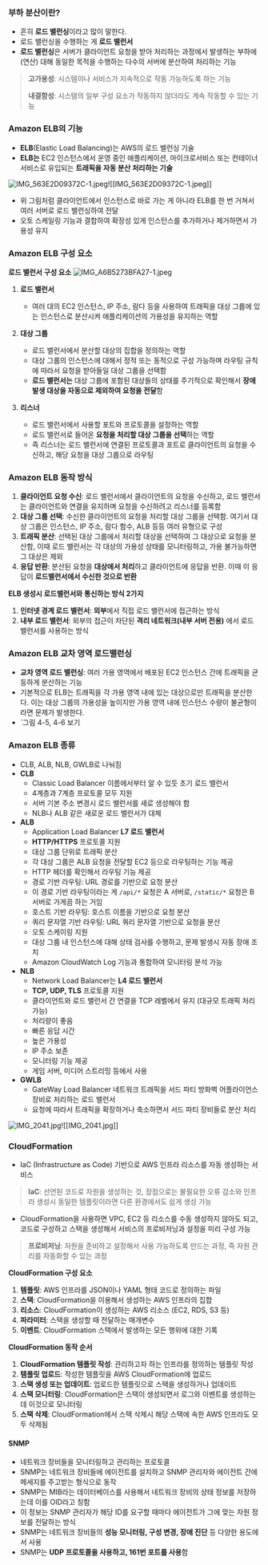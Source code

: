 ### 부하 분산이란?

- 흔히 **로드 밸런싱**이라고 많이 말한다.
- 로드 밸런싱을 수행하는 게 **로드 밸런서**
- **로드 밸런싱**은 서버가 클라이언트 요청을 받아 처리하는 과정에서 발생하는 부하에(연산) 대해 동일한 목적을 수행하는 다수의 서버에 분산하여 처리하는 기능

> **고가용성**: 시스템이나 서비스가 지속적으로 작동 가능하도록 하는 기능
>
> **내결함성**: 시스템의 일부 구성 요소가 작동하지 않더라도 계속 작동할 수 있는 기능

### Amazon ELB의 기능

- **ELB**(Elastic Load Balancing)는 AWS의 로드 밸런싱 기술
- **ELB는** EC2 인스턴스에서 운영 중인 애플리케이션, 마이크로서비스 또는 컨테이너 서비스로 유입되는 **트래픽을 자동 분산 처리하는 기술**

![IMG_563E2D09372C-1.jpeg](image/IMG_563E2D09372C-1.jpeg)![[IMG_563E2D09372C-1.jpeg]]

- 위 그림처럼 클라이언트에서 인스턴스로 바로 가는 게 아니라 ELB를 한 번 거쳐서 여러 서버로 로드 밸런싱하여 전달
- 오토 스케일링 기능과 결합하여 확장성 있게 인스턴스를 추가하거나 제거하면서 가용성 유지

### Amazon ELB 구성 요소

**로드 밸런서 구성 요소**
![IMG_A6B5273BFA27-1.jpeg](image/IMG_A6B5273BFA27-1.jpeg)

1. **로드 밸런서**
    - 여러 대의 EC2 인스턴스, IP 주소, 람다 등을 사용하여 트래픽을 대상 그룹에 있는 인스턴스로 분산시켜 애플리케이션의 가용성을 유지하는 역할

2. **대상 그룹**
    - 로드 밸런서에서 분산할 대상의 집합을 정의하는 역할
    - 대상 그룹의 인스턴스에 대해서 정적 또는 동적으로 구성 가능하며 라우팅 규칙에 따라서 요청을 받아들일 대상 그룹을 선택함
    - **로드 밸런서는** 대상 그룹에 포함된 대상들의 상태를 주기적으로 확인해서 **장애 발생 대상을 자동으로 제외하여 요청을 전달**함

3. **리스너**
    - 로드 밸런서에서 사용할 포트와 프로토콜을 설정하는 역할
    - 로드 밸런서로 들어온 **요청을 처리할 대상 그룹을 선택**하는 역할
    - 즉 리스너는 로드 밸런서에 연결된 프로토콜과 포트로 클라이언트의 요청을 수신하고, 해당 요청을 대상 그룹으로 라우팅

### Amazon ELB 동작 방식

1. **클라이언트 요청 수신**: 로드 밸런서에서 클라이언트의 요청을 수신하고, 로드 밸런서는 클라이언트와 연결을 유지하며 요청을 수신하려고 리스너를 등록함
2. **대상 그룹 선택**: 수신한 클라이언트의 요청을 처리할 대상 그룹을 선택함. 여기서 대상 그룹은 인스턴스, IP 주소, 람다 함수, ALB 등등 여러 유형으로 구성
3. **트래픽 분산**: 선택된 대상 그룹에서 처리할 대상을 선택하여 그 대상으로 요청을 분산함, 이때 로드 밸런서는 각 대상의 가용성 상태를 모니터링하고, 가용 불가능하면 그 대상은 제외
4. **응답 반환**: 분산된 요청을 **대상에서 처리**하고 클라이언트에 응답을 반환. 이때 이 응답이 **로드밸런서에서 수신한 것으로 반환**

**ELB 생성시 로드밸런서와 통신하는 방식 2가지**

1. **인터넷 경계 로드 밸런서**: **외부**에서 직접 로드 밸런서에 접근하는 방식
2. **내부 로드 밸런서**: 외부의 접근이 차단된 **격리 네트워크(내부 서버 전용)** 에서 로드 밸런서를 사용하는 방식

### Amazon ELB 교차 영역 로드밸런싱

- **교차 영역 로드 밸런싱**: 여러 가용 영역에서 배포된 EC2 인스턴스 간에 트래픽을 균등하게 분산하는 기능
- 기본적으로 ELB는 트래픽을 각 가용 영역 내에 있는 대상으로만 트래픽을 분산한다. 이는 대상 그룹의 가용성을 높이지만 가용 영역 내에 인스턴스 수량이 불균형이라면 문제가 발생한다.
- `그림 4-5, 4-6 보기

### Amazon ELB 종류

- CLB, ALB, NLB, GWLB로 나눠짐
- **CLB**
    - Classic Load Balancer 이름에서부터 알 수 있듯 초기 로드 밸런서
    - 4계층과 7계층 프로토콜 모두 지원
    - 서버 기본 주소 변경시 로드 밸런서를 새로 생성해야 함
    - NLB나 ALB 같은 새로운 로드 밸런서가 대체
- **ALB**
    - Application Load Balancer **L7 로드 밸런서**
    - **HTTP/HTTPS** 프로토콜 지원
    - 대상 그룹 단위로 트래픽 분산
    - 각 대상 그룹은 ALB 요청을 전달할 EC2 등으로 라우팅하는 기능 제공
    - HTTP 헤더를 확인해서 라우팅 기능 제공
    - 경로 기반 라우팅: URL 경로를 기반으로 요청 분산
    - 이 경로 기반 라우팅이라는 게 `/api/*` 요청은 A 서버로, `/static/*` 요청은 B 서버로 가게끔 하는 거임
    - 호스트 기반 라우팅: 호스트 이름을 기반으로 요청 분산
    - 쿼리 문자열 기반 라우팅: URL 쿼리 문자열 기반으로 요청을 분산
    - 오토 스케이링 지원
    - 대상 그룹 내 인스턴스에 대해 상태 검사를 수행하고, 문제 발생시 자동 장애 조치
    - Amazon CloudWatch Log 기능과 통합하여 모니터링 분석 가능
- **NLB**
    - Network Load Balancer는 **L4 로드 밸런서**
    - **TCP, UDP, TLS** 프로토콜 지원
    - 클라이언트와 로드 밸런서 간 연결을 TCP 레벨에서 유지 (대규모 트래픽 처리 가능)
    - 처리량이 좋음
    - 빠른 응답 시간
    - 높은 가용성
    - IP 주소 보존
    - 모니터링 기능 제공
    - 게임 서버, 미디어 스트리밍 등에서 사용
- **GWLB**
    - GateWay Load Balancer 네트워크 트래픽을 서드 파티 방화벽 어플라이언스 장비로 처리하는 로드 밸런서
    - 요청에 따라서 트래픽을 확장하거나 축소하면서 서드 파티 장비들로 분산 처리

![IMG_2041.jpg](image/IMG_2041.jpg)![[IMG_2041.jpg]]

### CloudFormation

- IaC (Infrastructure as Code) 기반으로 AWS 인프라 리소스를 자동 생성하는 서비스

> **IaC**: 선언된 코드로 자원을 생성하는 것, 장점으로는 불필요한 오류 감소와 인프라 생성시 동일한 템플릿이라면 다른 환경에서도 쉽게 생성 가능

- CloudFormation을 사용하면 VPC, EC2 등 리소스를 수동 생성하지 않아도 되고, 코드로 구성하고 스택을 생성해서 서비스의 프로비저닝과 설정을 미리 구성 가능

> **프로비저닝**: 자원을 준비하고 설정해서 사용 가능하도록 만드는 과정, 즉 자원 관리를 자동화할 수 있는 과정


**CloudFormation 구성 요소**

1. **템플릿**: AWS 인프라를 JSON이나 YAML 형태 코드로 정의하는 파일
2. **스택**: CloudFormation을 이용해서 생성하는 AWS 인프라의 집합
3. **리소스**: CloudFormation이 생성하는 AWS 리소스 (EC2, RDS, S3 등)
4. **파라미터**: 스택을 생성할 때 전달하는 매개변수
5. **이벤트**: CloudFormation 스택에서 발생하는 모든 행위에 대한 기록

**CloudFormation 동작 순서**

1. **CloudFormation 템플릿 작성**: 관리하고자 하는 인프라를 정의하는 템플릿 작성
2. **템플릿 업로드**: 작성한 템플릿을 AWS CloudFormation에 업로드
3. **스택 생성 또는 업데이트**: 업로드한 템플릿으로 스택을 생성하거나 업데이트
4. **스택 모니터링**: CloudFormation은 스택이 생성되면서 로그와 이벤트를 생성하는데 이것으로 모니터링
5. **스택 삭제**: CloudFormation에서 스택 삭제시 해당 스택에 속한 AWS 인프라도 모두 삭제됨

#### SNMP

- 네트워크 장비들을 모니터링하고 관리하는 프로토콜
- SNMP는 네트워크 장비들에 에이전트를 설치하고 SNMP 관리자와 에이전트 간에 메세지를 주고받는 형식으로 동작
- SNMP는 MIB라는 데이터베이스를 사용해서 네트워크 장비의 상태 정보를 저장하는데 이를 OID라고 칭함
- 이 정보는 SNMP 관리자가 해당 ID를 요구할 때마다 에이전트가 그에 맞는 자원 정보를 전달하는 방식
- SNMP는 네트워크 장비들의 **성능 모니터링, 구성 변경, 장애 진단** 등 다양한 용도에서 사용
- SNMP는 **UDP 프로토콜을 사용하고, 161번 포트를 사용**함